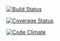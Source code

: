 [![Build Status](https://travis-ci.org/FAIRdom/openbis-api-gem.png?branch=master)](https://travis-ci.org/FAIRdom/openbis-api-gem)

[![Coverage Status](https://coveralls.io/repos/FAIRdom/openbis-api-gem/badge.png?branch=master)](https://coveralls.io/r/FAIRdom/openbis-api-gem?branch=master)

[![Code Climate](https://codeclimate.com/github/FAIRdom/openbis-api-gem/badges/gpa.svg)](https://codeclimate.com/github/FAIRdom/openbis-api-gem)